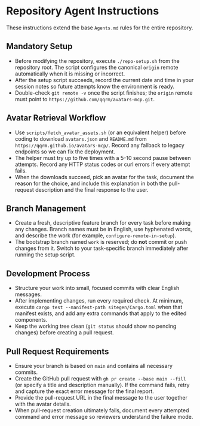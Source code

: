 # Repository Agent Instructions

These instructions extend the base `Agents.md` rules for the entire repository.

## Mandatory Setup
- Before modifying the repository, execute `./repo-setup.sh` from the repository root. The script configures the canonical `origin` remote automatically when it is missing or incorrect.
- After the setup script succeeds, record the current date and time in your session notes so future attempts know the environment is ready.
- Double-check `git remote -v` once the script finishes; the `origin` remote must point to `https://github.com/qqrm/avatars-mcp.git`.

## Avatar Retrieval Workflow
- Use `scripts/fetch_avatar_assets.sh` (or an equivalent helper) before coding to download `avatars.json` and `README.md` from `https://qqrm.github.io/avatars-mcp/`. Record any fallback to legacy endpoints so we can fix the deployment.
- The helper must try up to five times with a 5–10 second pause between attempts. Record any HTTP status codes or curl errors if every attempt fails.
- When the downloads succeed, pick an avatar for the task, document the reason for the choice, and include this explanation in both the pull-request description and the final response to the user.

## Branch Management
- Create a fresh, descriptive feature branch for every task before making any changes. Branch names must be in English, use hyphenated words, and describe the work (for example, `configure-remote-in-setup`).
- The bootstrap branch named `work` is reserved; do **not** commit or push changes from it. Switch to your task-specific branch immediately after running the setup script.

## Development Process
- Structure your work into small, focused commits with clear English messages.
- After implementing changes, run every required check. At minimum, execute `cargo test --manifest-path sitegen/Cargo.toml` when that manifest exists, and add any extra commands that apply to the edited components.
- Keep the working tree clean (`git status` should show no pending changes) before creating a pull request.

## Pull Request Requirements
- Ensure your branch is based on `main` and contains all necessary commits.
- Create the GitHub pull request with `gh pr create --base main --fill` (or specify a title and description manually). If the command fails, retry and capture the exact error message for the final report.
- Provide the pull-request URL in the final message to the user together with the avatar details.
- When pull-request creation ultimately fails, document every attempted command and error message so reviewers understand the failure mode.
